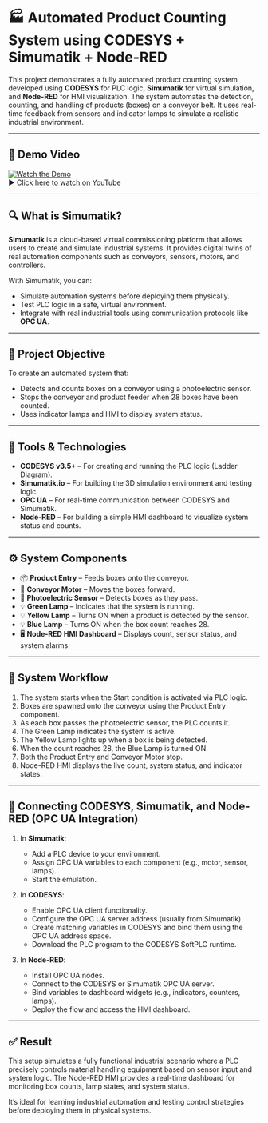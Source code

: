 # 🏭 Automated Product Counting System using CODESYS + Simumatik + Node-RED

This project demonstrates a fully automated product counting system developed using **CODESYS** for PLC logic, **Simumatik** for virtual simulation, and **Node-RED** for HMI visualization. The system automates the detection, counting, and handling of products (boxes) on a conveyor belt. It uses real-time feedback from sensors and indicator lamps to simulate a realistic industrial environment.

---

## 🎥 Demo Video
[![Watch the Demo](https://img.youtube.com/vi/9ufg_MycdEk/0.jpg)](https://youtu.be/9ufg_MycdEk)  
▶️ [Click here to watch on YouTube](https://youtu.be/9ufg_MycdEk)

---

## 🔍 What is Simumatik?

**Simumatik** is a cloud-based virtual commissioning platform that allows users to create and simulate industrial systems. It provides digital twins of real automation components such as conveyors, sensors, motors, and controllers.

With Simumatik, you can:
- Simulate automation systems before deploying them physically.
- Test PLC logic in a safe, virtual environment.
- Integrate with real industrial tools using communication protocols like **OPC UA**.

---

## 🧠 Project Objective

To create an automated system that:
- Detects and counts boxes on a conveyor using a photoelectric sensor.
- Stops the conveyor and product feeder when 28 boxes have been counted.
- Uses indicator lamps and HMI to display system status.

---

## 🧰 Tools & Technologies

- **CODESYS v3.5+** – For creating and running the PLC logic (Ladder Diagram).  
- **Simumatik.io** – For building the 3D simulation environment and testing logic.  
- **OPC UA** – For real-time communication between CODESYS and Simumatik.  
- **Node-RED** – For building a simple HMI dashboard to visualize system status and counts.  

---

## ⚙️ System Components

- 📦 **Product Entry** – Feeds boxes onto the conveyor.  
- 🏃 **Conveyor Motor** – Moves the boxes forward.  
- 🔦 **Photoelectric Sensor** – Detects boxes as they pass.  
- 💡 **Green Lamp** – Indicates that the system is running.  
- 💡 **Yellow Lamp** – Turns ON when a product is detected by the sensor.  
- 💡 **Blue Lamp** – Turns ON when the box count reaches 28.  
- 🖥️ **Node-RED HMI Dashboard** – Displays count, sensor status, and system alarms.  

---

## 🔄 System Workflow

1. The system starts when the Start condition is activated via PLC logic.  
2. Boxes are spawned onto the conveyor using the Product Entry component.  
3. As each box passes the photoelectric sensor, the PLC counts it.  
4. The Green Lamp indicates the system is active.  
5. The Yellow Lamp lights up when a box is being detected.  
6. When the count reaches 28, the Blue Lamp is turned ON.  
7. Both the Product Entry and Conveyor Motor stop.  
8. Node-RED HMI displays the live count, system status, and indicator states.  

---

## 🔗 Connecting CODESYS, Simumatik, and Node-RED (OPC UA Integration)

1. In **Simumatik**:  
   - Add a PLC device to your environment.  
   - Assign OPC UA variables to each component (e.g., motor, sensor, lamps).  
   - Start the emulation.  

2. In **CODESYS**:  
   - Enable OPC UA client functionality.  
   - Configure the OPC UA server address (usually from Simumatik).  
   - Create matching variables in CODESYS and bind them using the OPC UA address space.  
   - Download the PLC program to the CODESYS SoftPLC runtime.  

3. In **Node-RED**:  
   - Install OPC UA nodes.  
   - Connect to the CODESYS or Simumatik OPC UA server.  
   - Bind variables to dashboard widgets (e.g., indicators, counters, lamps).  
   - Deploy the flow and access the HMI dashboard.  

---

## ✅ Result

This setup simulates a fully functional industrial scenario where a PLC precisely controls material handling equipment based on sensor input and system logic. The Node-RED HMI provides a real-time dashboard for monitoring box counts, lamp states, and system status.  

It’s ideal for learning industrial automation and testing control strategies before deploying them in physical systems.
